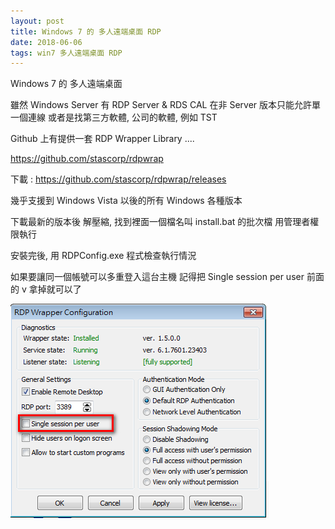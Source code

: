 ```yaml
---
layout: post
title: Windows 7 的 多人遠端桌面 RDP
date: 2018-06-06
tags: win7 多人遠端桌面 RDP
---
```


 Windows 7 的 多人遠端桌面

雖然 Windows Server 有 RDP Server & RDS CAL 
在非 Server 版本只能允許單一個連線 或者是找第三方軟體, 公司的軟體, 例如 TST

Github 上有提供一套 RDP Wrapper Library .... 

https://github.com/stascorp/rdpwrap

下載 :   https://github.com/stascorp/rdpwrap/releases


幾乎支援到 Windows Vista 以後的所有 Windows 各種版本

下載最新的版本後
解壓縮, 找到裡面一個檔名叫 install.bat 的批次檔
用管理者權限執行

安裝完後, 用 RDPConfig.exe 程式檢查執行情況


如果要讓同一個帳號可以多重登入這台主機
記得把 Single session per user 前面的 v 拿掉就可以了

<img src="/images/posts/win7/p1.png">
